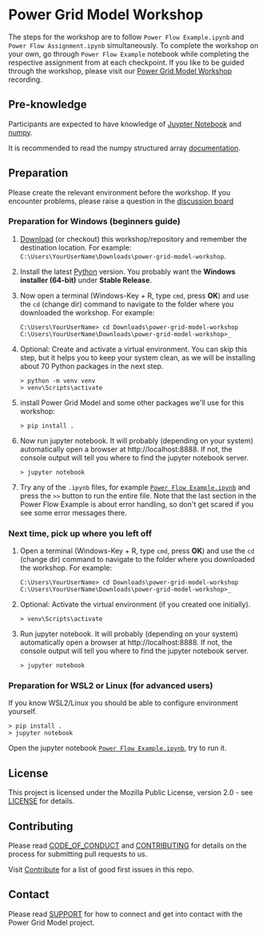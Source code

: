 <!--
SPDX-FileCopyrightText: Contributors to the Power Grid Model project <powergridmodel@lfenergy.org>

SPDX-License-Identifier: MPL-2.0
-->

# Power Grid Model Workshop

The steps for the workshop are to follow `Power Flow Example.ipynb` and `Power Flow Assignment.ipynb` simultaneously.
To complete the workshop on your own, go through `Power Flow Example` notebook while completing the respective assignment from at each checkpoint.
If you like to be guided through the workshop, please visit our [Power Grid Model Workshop](https://www.youtube.com/watch?v=Y8ejfZnnfPM) recording.

## Pre-knowledge

Participants are expected to have knowledge of 
[Juypter Notebook](https://jupyter.org/) and
[numpy](https://numpy.org/).

It is recommended to read the numpy structured array 
[documentation](https://numpy.org/doc/stable/user/basics.rec.html).

## Preparation

Please create the relevant environment before the workshop. If you encounter problems, please raise a question in the [discussion board](https://github.com/orgs/PowerGridModel/discussions)

### Preparation for Windows (beginners guide)

1. [Download](https://github.com/PowerGridModel/power-grid-model-workshop/archive/refs/heads/main.zip) (or 
   checkout) this workshop/repository and remember the destination location. For example: 
   `C:\Users\YourUserName\Downloads\power-grid-model-workshop`.

1. Install the latest [Python](https://www.python.org/ftp/python/3.10.7/python-3.10.7-amd64.exe) version.
   You probably want the **Windows installer (64-bit)** under **Stable Release**.

1. Now open a terminal (Windows-Key + R, type `cmd`, press **OK**) and use the `cd` (change dir) command to navigate
   to the folder where you downloaded the workshop. For example:
   ```shell
   C:\Users\YourUserName> cd Downloads\power-grid-model-workshop
   C:\Users\YourUserName\Downloads\power-grid-model-workshop>_
   ```
1. Optional: Create and activate a virtual environment. You can skip this step, but it helps you to keep your system
   clean, as we will be installing about 70 Python packages in the next step.
   ```shell
   > python -m venv venv
   > venv\Scripts\activate
   ```
1. install Power Grid Model and some other packages we'll use for this workshop:
    ```shell
    > pip install .
    ```
1. Now run jupyter notebook. It will probably (depending on your system) automatically open a browser at
   http://localhost:8888. If not, the console output will tell you where to find the jupyter notebook server.
    ```shell
    > jupyter notebook
    ```
1. Try any of the `.ipynb` files, for example
   [`Power Flow Example.ipynb`](http://localhost:8888/notebooks/examples/Power%20Flow%20Example.ipynb) and press the `>>` 
   button to run the entire file. Note that the last section in the Power Flow Example is about error handling, so 
   don't get scared if you see some error messages there.


### Next time, pick up where you left off

1. Open a terminal (Windows-Key + R, type `cmd`, press **OK**) and use the `cd` (change dir) command to navigate
   to the folder where you downloaded the workshop. For example:
   ```shell
   C:\Users\YourUserName> cd Downloads\power-grid-model-workshop
   C:\Users\YourUserName\Downloads\power-grid-model-workshop>_
   ```
2. Optional: Activate the virtual environment (if you created one initially).
   ```shell
   > venv\Scripts\activate
   ```
3. Run jupyter notebook. It will probably (depending on your system) automatically open a browser at
   http://localhost:8888. If not, the console output will tell you where to find the jupyter notebook server.
    ```shell
    > jupyter notebook
    ```
    
### Preparation for WSL2 or Linux (for advanced users)

If you know WSL2/Linux you should be able to configure environment yourself.

```shell
> pip install .
> jupyter notebook
```

Open the jupyter notebook [`Power Flow Example.ipynb`](http://localhost:8888/Power%20Flow%20Example.ipynb), try to run it. 

## License

This project is licensed under the Mozilla Public License, version 2.0 - see [LICENSE](LICENSE) for details.

## Contributing

Please read [CODE_OF_CONDUCT](https://github.com/PowerGridModel/.github/blob/main/CODE_OF_CONDUCT.md) and [CONTRIBUTING](https://github.com/PowerGridModel/.github/blob/main/CONTRIBUTING.md) for details on the process 
for submitting pull requests to us.

Visit [Contribute](https://github.com/PowerGridModel/power-grid-model-workshop/contribute) for a list of good first issues in this repo.

## Contact

Please read [SUPPORT](https://github.com/PowerGridModel/.github/blob/main/SUPPORT.md) for how to connect and get into contact with the Power Grid Model project.
